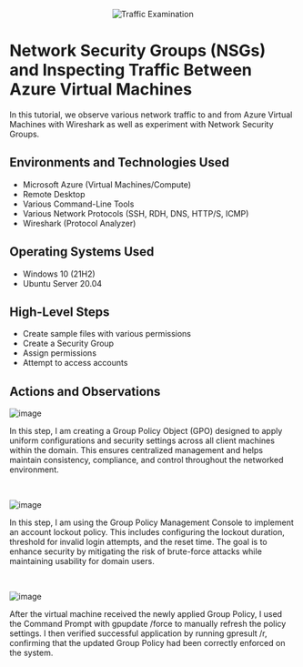 <p align="center">
<img src="https://i.imgur.com/Ua7udoS.png" alt="Traffic Examination"/>
</p>

<h1>Network Security Groups (NSGs) and Inspecting Traffic Between Azure Virtual Machines</h1>
In this tutorial, we observe various network traffic to and from Azure Virtual Machines with Wireshark as well as experiment with Network Security Groups. <br />


<h2>Environments and Technologies Used</h2>

- Microsoft Azure (Virtual Machines/Compute)
- Remote Desktop
- Various Command-Line Tools
- Various Network Protocols (SSH, RDH, DNS, HTTP/S, ICMP)
- Wireshark (Protocol Analyzer)

<h2>Operating Systems Used </h2>

- Windows 10 (21H2)
- Ubuntu Server 20.04

<h2>High-Level Steps</h2>

- Create sample files with various permissions
- Create a Security Group
- Assign permissions
- Attempt to access accounts

<h2>Actions and Observations</h2>

<p>

![image](https://github.com/user-attachments/assets/3109e446-832e-4f7f-ab70-1a69755e71a0)

</p>
<p>
In this step, I am creating a Group Policy Object (GPO) designed to apply uniform configurations and security settings across all client machines within the domain. This ensures centralized management and helps maintain consistency, compliance, and control throughout the networked environment.
</p>
<br />


![image](https://github.com/user-attachments/assets/418b288c-9e7f-4647-8059-d8b2bdd16995)


</p>
<p>
In this step, I am using the Group Policy Management Console to implement an account lockout policy. This includes configuring the lockout duration, threshold for invalid login attempts, and the reset time. The goal is to enhance security by mitigating the risk of brute-force attacks while maintaining usability for domain users.
</p>
<br />

<p>

 ![image](https://github.com/user-attachments/assets/3e40cd35-6652-46cb-890b-f76781f3a601)
 
</p>
<p>
After the virtual machine received the newly applied Group Policy, I used the Command Prompt with gpupdate /force to manually refresh the policy settings. I then verified successful application by running gpresult /r, confirming that the updated Group Policy had been correctly enforced on the system.
</p>
<br />
